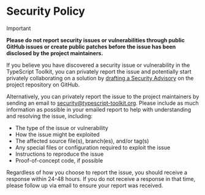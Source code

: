 # Security Policy
>[!IMPORTANT]
> **Please do not report security issues or vulnerabilities through public GitHub issues or create public patches before the issue has been disclosed by the project maintainers.**

If you believe you have discovered a security issue or vulnerability in the TypeScript Toolkit, you can privately report the issue and potentially start privately collaborating on a solution by [drafting a Security Advisory](https://github.com/FusedKush/typescript-toolkit/security/advisories/new) on the project repository on GitHub.

Alternatively, you can privately report the issue to the project maintainers by sending an email to [security@typescript-toolkit.org](mailto:security@typescript-toolkit.org). Please include as much information as possible in your emailed report to help with understanding and resolving the issue, including:
- The type of the issue or vulnerability
- How the issue might be exploited
- The affected source file(s), branch(es), and/or tag(s)
- Any special files or configuration required to exploit the issue
- Instructions to reproduce the issue
- Proof-of-concept code, if possible

Regardless of how you choose to report the issue, you should receive a response within 24-48 hours. If you do not receive a response in that time, please follow up via email to ensure your report was received.